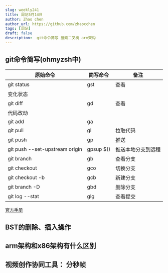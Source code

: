```yaml
---
slug: weekly241
title: 周记5月14日
author: Zhao chen
author_url: https://github.com/zhaocchen
tags: [周记]
draft: false
description:  git命令简写 搜索二叉树 arm架构
---
```


<!--truncate-->

## git命令简写(ohmyzsh中)
| 原始命令 | 简写命令 | 备注 |
| --- | --- | --- |
| git status | gst | 查看
变化状态 |
| git diff | gd | 查看
代码改动 |
| git add | ga |  |
| git pull | gl | 拉取代码 |
| git push | gp | 推送 |
| git push --set-upstream origin | gpsup $() | 推送本地分支到远程 |
| git branch | gb | 查看分支 |
| git checkout | gco | 切换分支 |
| git checkout -b | gcb | 新建分支 |
| git branch -D | gbd | 删除分支 |
| git log --stat | glg | 查看提交 |

[官方手册](https://github.com/ohmyzsh/ohmyzsh/blob/master/plugins/git/git.plugin.zsh)

## BST的删除、插入操作


## arm架构和x86架构有什么区别


## 视频创作协同工具： 分秒帧
